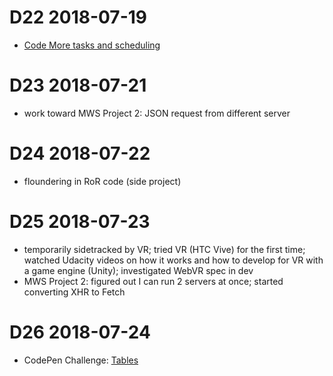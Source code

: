 # D22 2018-07-19

- [Code More tasks and scheduling](https://docs.google.com/document/d/1_f-TxusysfOBnn-JFQfDvuNnx0c9s8x4ISWhnn33PHI)

# D23 2018-07-21

- work toward MWS Project 2: JSON request from different server

# D24 2018-07-22

- floundering in RoR code (side project)

# D25 2018-07-23

- temporarily sidetracked by VR; tried VR (HTC Vive) for the first time; watched Udacity videos on how it works and how to develop for VR with a game engine (Unity); investigated WebVR spec in dev
- MWS Project 2: figured out I can run 2 servers at once; started converting XHR to Fetch

# D26 2018-07-24

- CodePen Challenge: [Tables](https://codepen.io/digilou/pen/oMwzdR)
